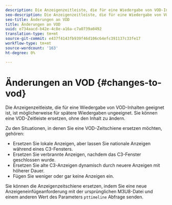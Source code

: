 ```yaml
---
description: Die Anzeigenzeitleiste, die für eine Wiedergabe von VOD-Inhalten geeignet ist, ist möglicherweise für spätere Wiedergaben ungeeignet. Sie können eine VOD-Zeitleiste ersetzen, ohne den Inhalt zu ändern.
seo-description: Die Anzeigenzeitleiste, die für eine Wiedergabe von VOD-Inhalten geeignet ist, ist möglicherweise für spätere Wiedergaben ungeeignet. Sie können eine VOD-Zeitleiste ersetzen, ohne den Inhalt zu ändern.
seo-title: Änderungen an VOD
title: Änderungen an VOD
uuid: e734aacd-b42e-4c8e-a16a-c7a0739a0492
translation-type: tm+mt
source-git-commit: e437f4143fb939f46d106c64efc391137c33fe17
workflow-type: tm+mt
source-wordcount: '163'
ht-degree: 0%

---
```



# Änderungen an VOD {#changes-to-vod}

Die Anzeigenzeitleiste, die für eine Wiedergabe von VOD-Inhalten geeignet ist, ist möglicherweise für spätere Wiedergaben ungeeignet. Sie können eine VOD-Zeitleiste ersetzen, ohne den Inhalt zu ändern.

Zu den Situationen, in denen Sie eine VOD-Zeitschiene ersetzen möchten, gehören:

* Ersetzen Sie lokale Anzeigen, aber lassen Sie nationale Anzeigen während eines C3-Fensters.
* Ersetzen Sie verbrannte Anzeigen, nachdem das C3-Fenster geschlossen wurde.
* Ersetzen Sie alte C3-Anzeigen dynamisch durch neuere Anzeigen mit höherer Dauer.
* Fügen Sie weniger oder gar keine Anzeigen ein.

Sie können die Anzeigenzeitschiene ersetzen, indem Sie eine neue Anzeigeneinfügeanforderung mit der ursprünglichen M3U8-Datei und einem anderen Wert des Parameters `pttimeline` Abfrage senden.